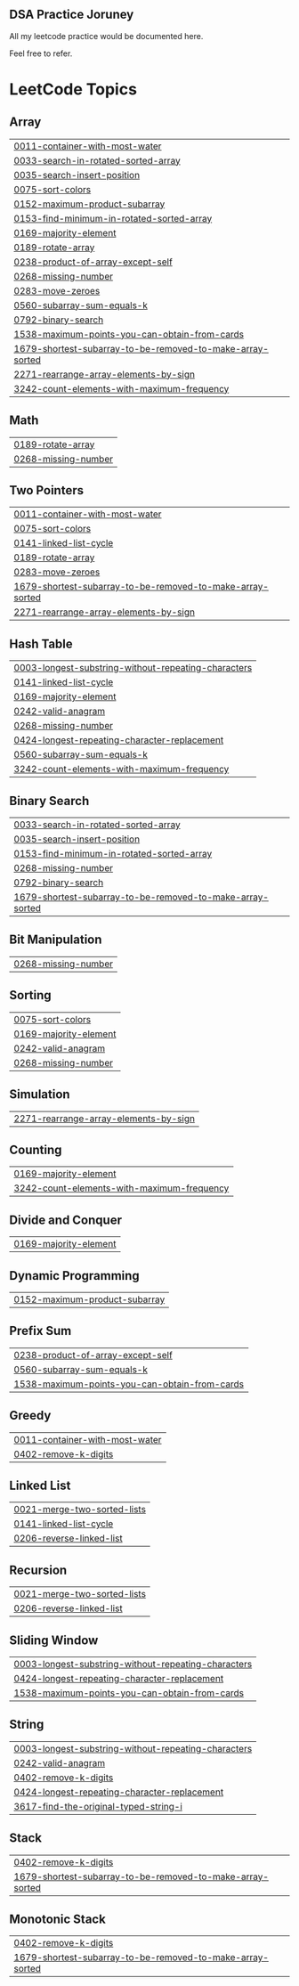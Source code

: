 ## DSA Practice Joruney

All my leetcode practice would be documented here.

Feel free to refer.

<!---LeetCode Topics Start-->
# LeetCode Topics
## Array
|  |
| ------- |
| [0011-container-with-most-water](https://github.com/akshaya-9/DSAPractice/tree/master/0011-container-with-most-water) |
| [0033-search-in-rotated-sorted-array](https://github.com/akshaya-9/DSAPractice/tree/master/0033-search-in-rotated-sorted-array) |
| [0035-search-insert-position](https://github.com/akshaya-9/DSAPractice/tree/master/0035-search-insert-position) |
| [0075-sort-colors](https://github.com/akshaya-9/DSAPractice/tree/master/0075-sort-colors) |
| [0152-maximum-product-subarray](https://github.com/akshaya-9/DSAPractice/tree/master/0152-maximum-product-subarray) |
| [0153-find-minimum-in-rotated-sorted-array](https://github.com/akshaya-9/DSAPractice/tree/master/0153-find-minimum-in-rotated-sorted-array) |
| [0169-majority-element](https://github.com/akshaya-9/DSAPractice/tree/master/0169-majority-element) |
| [0189-rotate-array](https://github.com/akshaya-9/DSAPractice/tree/master/0189-rotate-array) |
| [0238-product-of-array-except-self](https://github.com/akshaya-9/DSAPractice/tree/master/0238-product-of-array-except-self) |
| [0268-missing-number](https://github.com/akshaya-9/DSAPractice/tree/master/0268-missing-number) |
| [0283-move-zeroes](https://github.com/akshaya-9/DSAPractice/tree/master/0283-move-zeroes) |
| [0560-subarray-sum-equals-k](https://github.com/akshaya-9/DSAPractice/tree/master/0560-subarray-sum-equals-k) |
| [0792-binary-search](https://github.com/akshaya-9/DSAPractice/tree/master/0792-binary-search) |
| [1538-maximum-points-you-can-obtain-from-cards](https://github.com/akshaya-9/DSAPractice/tree/master/1538-maximum-points-you-can-obtain-from-cards) |
| [1679-shortest-subarray-to-be-removed-to-make-array-sorted](https://github.com/akshaya-9/DSAPractice/tree/master/1679-shortest-subarray-to-be-removed-to-make-array-sorted) |
| [2271-rearrange-array-elements-by-sign](https://github.com/akshaya-9/DSAPractice/tree/master/2271-rearrange-array-elements-by-sign) |
| [3242-count-elements-with-maximum-frequency](https://github.com/akshaya-9/DSAPractice/tree/master/3242-count-elements-with-maximum-frequency) |
## Math
|  |
| ------- |
| [0189-rotate-array](https://github.com/akshaya-9/DSAPractice/tree/master/0189-rotate-array) |
| [0268-missing-number](https://github.com/akshaya-9/DSAPractice/tree/master/0268-missing-number) |
## Two Pointers
|  |
| ------- |
| [0011-container-with-most-water](https://github.com/akshaya-9/DSAPractice/tree/master/0011-container-with-most-water) |
| [0075-sort-colors](https://github.com/akshaya-9/DSAPractice/tree/master/0075-sort-colors) |
| [0141-linked-list-cycle](https://github.com/akshaya-9/DSAPractice/tree/master/0141-linked-list-cycle) |
| [0189-rotate-array](https://github.com/akshaya-9/DSAPractice/tree/master/0189-rotate-array) |
| [0283-move-zeroes](https://github.com/akshaya-9/DSAPractice/tree/master/0283-move-zeroes) |
| [1679-shortest-subarray-to-be-removed-to-make-array-sorted](https://github.com/akshaya-9/DSAPractice/tree/master/1679-shortest-subarray-to-be-removed-to-make-array-sorted) |
| [2271-rearrange-array-elements-by-sign](https://github.com/akshaya-9/DSAPractice/tree/master/2271-rearrange-array-elements-by-sign) |
## Hash Table
|  |
| ------- |
| [0003-longest-substring-without-repeating-characters](https://github.com/akshaya-9/DSAPractice/tree/master/0003-longest-substring-without-repeating-characters) |
| [0141-linked-list-cycle](https://github.com/akshaya-9/DSAPractice/tree/master/0141-linked-list-cycle) |
| [0169-majority-element](https://github.com/akshaya-9/DSAPractice/tree/master/0169-majority-element) |
| [0242-valid-anagram](https://github.com/akshaya-9/DSAPractice/tree/master/0242-valid-anagram) |
| [0268-missing-number](https://github.com/akshaya-9/DSAPractice/tree/master/0268-missing-number) |
| [0424-longest-repeating-character-replacement](https://github.com/akshaya-9/DSAPractice/tree/master/0424-longest-repeating-character-replacement) |
| [0560-subarray-sum-equals-k](https://github.com/akshaya-9/DSAPractice/tree/master/0560-subarray-sum-equals-k) |
| [3242-count-elements-with-maximum-frequency](https://github.com/akshaya-9/DSAPractice/tree/master/3242-count-elements-with-maximum-frequency) |
## Binary Search
|  |
| ------- |
| [0033-search-in-rotated-sorted-array](https://github.com/akshaya-9/DSAPractice/tree/master/0033-search-in-rotated-sorted-array) |
| [0035-search-insert-position](https://github.com/akshaya-9/DSAPractice/tree/master/0035-search-insert-position) |
| [0153-find-minimum-in-rotated-sorted-array](https://github.com/akshaya-9/DSAPractice/tree/master/0153-find-minimum-in-rotated-sorted-array) |
| [0268-missing-number](https://github.com/akshaya-9/DSAPractice/tree/master/0268-missing-number) |
| [0792-binary-search](https://github.com/akshaya-9/DSAPractice/tree/master/0792-binary-search) |
| [1679-shortest-subarray-to-be-removed-to-make-array-sorted](https://github.com/akshaya-9/DSAPractice/tree/master/1679-shortest-subarray-to-be-removed-to-make-array-sorted) |
## Bit Manipulation
|  |
| ------- |
| [0268-missing-number](https://github.com/akshaya-9/DSAPractice/tree/master/0268-missing-number) |
## Sorting
|  |
| ------- |
| [0075-sort-colors](https://github.com/akshaya-9/DSAPractice/tree/master/0075-sort-colors) |
| [0169-majority-element](https://github.com/akshaya-9/DSAPractice/tree/master/0169-majority-element) |
| [0242-valid-anagram](https://github.com/akshaya-9/DSAPractice/tree/master/0242-valid-anagram) |
| [0268-missing-number](https://github.com/akshaya-9/DSAPractice/tree/master/0268-missing-number) |
## Simulation
|  |
| ------- |
| [2271-rearrange-array-elements-by-sign](https://github.com/akshaya-9/DSAPractice/tree/master/2271-rearrange-array-elements-by-sign) |
## Counting
|  |
| ------- |
| [0169-majority-element](https://github.com/akshaya-9/DSAPractice/tree/master/0169-majority-element) |
| [3242-count-elements-with-maximum-frequency](https://github.com/akshaya-9/DSAPractice/tree/master/3242-count-elements-with-maximum-frequency) |
## Divide and Conquer
|  |
| ------- |
| [0169-majority-element](https://github.com/akshaya-9/DSAPractice/tree/master/0169-majority-element) |
## Dynamic Programming
|  |
| ------- |
| [0152-maximum-product-subarray](https://github.com/akshaya-9/DSAPractice/tree/master/0152-maximum-product-subarray) |
## Prefix Sum
|  |
| ------- |
| [0238-product-of-array-except-self](https://github.com/akshaya-9/DSAPractice/tree/master/0238-product-of-array-except-self) |
| [0560-subarray-sum-equals-k](https://github.com/akshaya-9/DSAPractice/tree/master/0560-subarray-sum-equals-k) |
| [1538-maximum-points-you-can-obtain-from-cards](https://github.com/akshaya-9/DSAPractice/tree/master/1538-maximum-points-you-can-obtain-from-cards) |
## Greedy
|  |
| ------- |
| [0011-container-with-most-water](https://github.com/akshaya-9/DSAPractice/tree/master/0011-container-with-most-water) |
| [0402-remove-k-digits](https://github.com/akshaya-9/DSAPractice/tree/master/0402-remove-k-digits) |
## Linked List
|  |
| ------- |
| [0021-merge-two-sorted-lists](https://github.com/akshaya-9/DSAPractice/tree/master/0021-merge-two-sorted-lists) |
| [0141-linked-list-cycle](https://github.com/akshaya-9/DSAPractice/tree/master/0141-linked-list-cycle) |
| [0206-reverse-linked-list](https://github.com/akshaya-9/DSAPractice/tree/master/0206-reverse-linked-list) |
## Recursion
|  |
| ------- |
| [0021-merge-two-sorted-lists](https://github.com/akshaya-9/DSAPractice/tree/master/0021-merge-two-sorted-lists) |
| [0206-reverse-linked-list](https://github.com/akshaya-9/DSAPractice/tree/master/0206-reverse-linked-list) |
## Sliding Window
|  |
| ------- |
| [0003-longest-substring-without-repeating-characters](https://github.com/akshaya-9/DSAPractice/tree/master/0003-longest-substring-without-repeating-characters) |
| [0424-longest-repeating-character-replacement](https://github.com/akshaya-9/DSAPractice/tree/master/0424-longest-repeating-character-replacement) |
| [1538-maximum-points-you-can-obtain-from-cards](https://github.com/akshaya-9/DSAPractice/tree/master/1538-maximum-points-you-can-obtain-from-cards) |
## String
|  |
| ------- |
| [0003-longest-substring-without-repeating-characters](https://github.com/akshaya-9/DSAPractice/tree/master/0003-longest-substring-without-repeating-characters) |
| [0242-valid-anagram](https://github.com/akshaya-9/DSAPractice/tree/master/0242-valid-anagram) |
| [0402-remove-k-digits](https://github.com/akshaya-9/DSAPractice/tree/master/0402-remove-k-digits) |
| [0424-longest-repeating-character-replacement](https://github.com/akshaya-9/DSAPractice/tree/master/0424-longest-repeating-character-replacement) |
| [3617-find-the-original-typed-string-i](https://github.com/akshaya-9/DSAPractice/tree/master/3617-find-the-original-typed-string-i) |
## Stack
|  |
| ------- |
| [0402-remove-k-digits](https://github.com/akshaya-9/DSAPractice/tree/master/0402-remove-k-digits) |
| [1679-shortest-subarray-to-be-removed-to-make-array-sorted](https://github.com/akshaya-9/DSAPractice/tree/master/1679-shortest-subarray-to-be-removed-to-make-array-sorted) |
## Monotonic Stack
|  |
| ------- |
| [0402-remove-k-digits](https://github.com/akshaya-9/DSAPractice/tree/master/0402-remove-k-digits) |
| [1679-shortest-subarray-to-be-removed-to-make-array-sorted](https://github.com/akshaya-9/DSAPractice/tree/master/1679-shortest-subarray-to-be-removed-to-make-array-sorted) |
<!---LeetCode Topics End-->